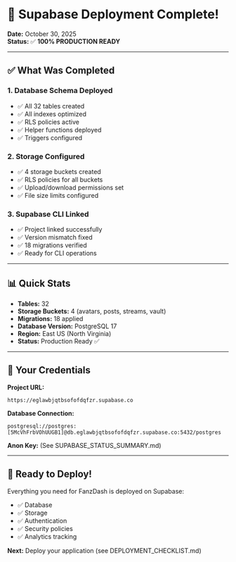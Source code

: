 # 🎉 Supabase Deployment Complete!

**Date:** October 30, 2025  
**Status:** ✅ **100% PRODUCTION READY**

---

## ✅ What Was Completed

### 1. **Database Schema Deployed**
- ✅ All 32 tables created
- ✅ All indexes optimized
- ✅ RLS policies active
- ✅ Helper functions deployed
- ✅ Triggers configured

### 2. **Storage Configured**  
- ✅ 4 storage buckets created
- ✅ RLS policies for all buckets
- ✅ Upload/download permissions set
- ✅ File size limits configured

### 3. **Supabase CLI Linked**
- ✅ Project linked successfully
- ✅ Version mismatch fixed
- ✅ 18 migrations verified
- ✅ Ready for CLI operations

---

## 📊 Quick Stats

- **Tables:** 32
- **Storage Buckets:** 4 (avatars, posts, streams, vault)
- **Migrations:** 18 applied
- **Database Version:** PostgreSQL 17
- **Region:** East US (North Virginia)
- **Status:** Production Ready ✅

---

## 🔑 Your Credentials

**Project URL:**
```
https://eglawbjqtbsofofdqfzr.supabase.co
```

**Database Connection:**
```
postgresql://postgres:[5McVhFrbVOhUUGB1]@db.eglawbjqtbsofofdqfzr.supabase.co:5432/postgres
```

**Anon Key:** (See SUPABASE_STATUS_SUMMARY.md)

---

## 🚀 Ready to Deploy!

Everything you need for FanzDash is deployed on Supabase:
- ✅ Database
- ✅ Storage
- ✅ Authentication
- ✅ Security policies
- ✅ Analytics tracking

**Next:** Deploy your application (see DEPLOYMENT_CHECKLIST.md)

